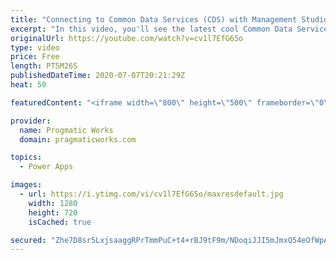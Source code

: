 ```yaml
---
title: "Connecting to Common Data Services (CDS) with Management Studio (SSMS)"
excerpt: "In this video, you'll see the latest cool Common Data Services (CDS) feature that allows you to connect to CDS using Management Studio. After you connect, you're able to query CDS and perform much of the same queries you do in T-SQL against CDS.   Pragmatic Works Training and Consulting : https://www.pragmaticworks.com"
originalUrl: https://youtube.com/watch?v=cv1l7EfG65o
type: video
price: Free
length: PT5M26S
publishedDateTime: 2020-07-07T20:21:29Z
heat: 50

featuredContent: "<iframe width=\"800\" height=\"500\" frameborder=\"0\" src=\"https://www.youtube.com/embed/cv1l7EfG65o\" allow=\"accelerometer; autoplay; encrypted-media; gyroscope; picture-in-picture\" allowfullscreen></iframe>"

provider:
  name: Progmatic Works
  domain: pragmaticworks.com

topics:
  - Power Apps

images:
  - url: https://i.ytimg.com/vi/cv1l7EfG65o/maxresdefault.jpg
    width: 1280
    height: 720
    isCached: true

secured: "Zhe7D8sr5LxjsaaggRPrTmmPuC+t4+rBJ9tF9m/NDoqiJJI5mJmxQ54eOfWpAq7+LwmzVzazjs9L3IohsjVRw9OlibW/h/OsMWT2+quB6xBjY3ek1BIkW8tDmQrebHx15ECKImoKuiKYRnkpoUUVEB7FlYIsfhfFMx8gFvCvKZPP81rO09grD/rtxE0EoCL9jGJ2BBDHDqaMxNULyYhGsZXS+VhcOq0y/BqPTGBjArMTsj2CP7M8K7ajXt3RG252/7o7FPqufhr8A5KpaO+2PT5u/PdOEATN+JsO+XpY6k9bx5rO96r9v9oSDUheWWzlmD2u/UrSWMlono0a9E98mf8i8Voer4w5dX4lCJodKIHSCH3SaDaAMvAnAEl9fJ8vOxRfVwYBGS/mEW5YPnsdBr0bsDQGoDkdhhZfz2GEjkM=;tOc8jJCdU778HUATIx0bdQ=="
---
```


